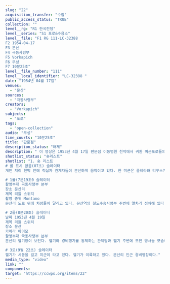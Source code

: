 ```yaml
---
slug: "22"
acquisition_transfer: "수집"
public_access_status: "TRUE"
collection: ""
level__rg: "R1 한국전쟁"
level__series: "S1 포로&수용소"
level__file: "F1 RG 111-LC-32388 
F2 1954-04-17
F3 문산
F4 극동사령부
F5 Vorkapich
F6 무성
F7 10분25초"
level__file_number: "111"
level__local_identifier: "LC-32388 "
date: "1954년 04월 17일"
venues: 
  - "문산"
sources: 
  - "극동사령부"
creators: 
  - "Vorkapich"
subjects: 
  - "포로"
tags: 
  - "open-collection"
audio: "무성"
time_courts: "10분25초"
title: "판문점"
description_status: "해제"
description: " 이 영상은 1953년 4월 17일 판문점 이동병원 천막에서 귀환 미군포로들의 모습을 보여주고 있다. 앞 장면에서 귀환한 미군포로들이 의사와 정보장교들 사이 대화가 이어가고 있다. 또한 의사와 간호장병들이 인터뷰하는 장면이 이어지고 있다. 한편 문산리 인근 경비행 활주로가 있다. "
shotlist_status: "숏리스트"
shotlist: "1. 숏 리스트 
# 롤 표시 없음(07초) 슬레이터
개인 처리 천막 안에 적십자 관계자들이 분산하게 움직이고 있다. 한 미군은 콜레라와 티푸스가 있다고 한다. 다른 귀환 미군 포로들이 앉아서 다른 장교와 대화를 나누고 있다. 또 다른 미8군 장교가 한 명의 귀환포로와 대화를 나누고 있다. (4분17초) 미8군 여성간호장교들이 침상에 앉아 대화를 나누고 있다. (5분30초) 4명의 미군 의사들이 귀환포로의 상태에 대해서 인터뷰에 응하고 있다. 일반적으로 포로의 상태가 좋지 않다고 말하고 있다.

# 1롤(7분19초0 슬레이터
촬영부대 극동사령부 본부
장소 문산리
제목 리틀 스위치
촬영 중위 Montano
문산리 도로 위에 차량들이 달리고 있다. 문산역의 철도수송사령부 주변에 열차가 정차해 있다. 철로가 보인다. 

# 2롤(8분20초) 슬레이터
날짜 1953년 4월 19일
제목 리틀 스위치
장소 문산
카메라 아이모
촬영부대 국동사령부 본부
문산리 헬기장이 보인다. 헬기와 경비행기를 통제하는 관제탑과 헬기 주변에 모인 병사들 모습이 있다. 헬기에 타는 조종사.

# 3로(9월 22초) 슬레이터
헬기가 시동을 걸고 미군이 타고 있다. 헬기가 이륙하고 있다. 문산리 인근 경비행장이다."
media_type: "video"
link: ""
components: 
target: "https://ccwps.org/items/22"
---
```

